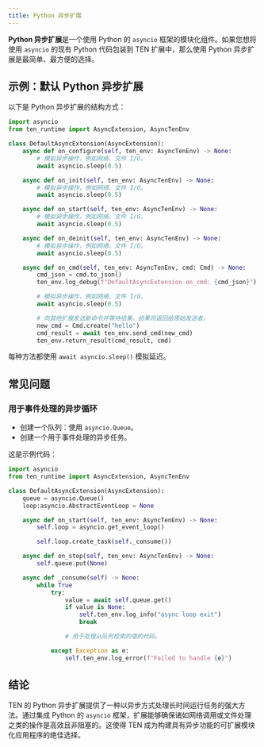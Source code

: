 ```yaml
---
title: Python 异步扩展
---
```


**Python 异步扩展**是一个使用 Python 的 `asyncio` 框架的模块化组件。如果您想将使用 `asyncio` 的现有 Python 代码包装到 TEN 扩展中，那么使用 Python 异步扩展是最简单、最方便的选择。

## 示例：默认 Python 异步扩展

以下是 Python 异步扩展的结构方式：

```python
import asyncio
from ten_runtime import AsyncExtension, AsyncTenEnv

class DefaultAsyncExtension(AsyncExtension):
    async def on_configure(self, ten_env: AsyncTenEnv) -> None:
        # 模拟异步操作，例如网络、文件 I/O。
        await asyncio.sleep(0.5)

    async def on_init(self, ten_env: AsyncTenEnv) -> None:
        # 模拟异步操作，例如网络、文件 I/O。
        await asyncio.sleep(0.5)

    async def on_start(self, ten_env: AsyncTenEnv) -> None:
        # 模拟异步操作，例如网络、文件 I/O。
        await asyncio.sleep(0.5)

    async def on_deinit(self, ten_env: AsyncTenEnv) -> None:
        # 模拟异步操作，例如网络、文件 I/O。
        await asyncio.sleep(0.5)

    async def on_cmd(self, ten_env: AsyncTenEnv, cmd: Cmd) -> None:
        cmd_json = cmd.to_json()
        ten_env.log_debug(f"DefaultAsyncExtension on_cmd: {cmd_json}")

        # 模拟异步操作，例如网络、文件 I/O。
        await asyncio.sleep(0.5)

        # 向其他扩展发送新命令并等待结果。结果将返回给原始发送者。
        new_cmd = Cmd.create("hello")
        cmd_result = await ten_env.send_cmd(new_cmd)
        ten_env.return_result(cmd_result, cmd)
```

每种方法都使用 `await asyncio.sleep()` 模拟延迟。

## 常见问题

### 用于事件处理的异步循环

- 创建一个队列：使用 `asyncio.Queue`。
- 创建一个用于事件处理的异步任务。

这是示例代码：

```python
import asyncio
from ten_runtime import AsyncExtension, AsyncTenEnv

class DefaultAsyncExtension(AsyncExtension):
    queue = asyncio.Queue()
    loop:asyncio.AbstractEventLoop = None

    async def on_start(self, ten_env: AsyncTenEnv) -> None:
        self.loop = asyncio.get_event_loop()

        self.loop.create_task(self._consume())

    async def on_stop(self, ten_env: AsyncTenEnv) -> None:
        self.queue.put(None)

    async def _consume(self) -> None:
        while True
            try:
                value = await self.queue.get()
                if value is None:
                    self.ten_env.log_info("async loop exit")
                    break

                # 用于处理从队列检索的值的代码。

            except Exception as e:
                self.ten_env.log_error(f"Failed to handle {e}")
```

## 结论

TEN 的 Python 异步扩展提供了一种以异步方式处理长时间运行任务的强大方法。通过集成 Python 的 `asyncio` 框架，扩展能够确保诸如网络调用或文件处理之类的操作是高效且非阻塞的。这使得 TEN 成为构建具有异步功能的可扩展模块化应用程序的绝佳选择。
